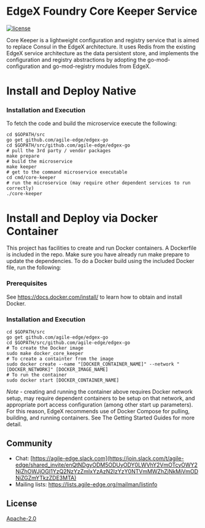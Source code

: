# EdgeX Foundry Core Keeper Service
[![license](https://img.shields.io/badge/license-Apache%20v2.0-blue.svg)](LICENSE)

Core Keeper is a lightweight configuration and registry service that is aimed to replace Consul in the EdgeX architecture. It uses Redis from the existing EdgeX service architecture as the data persistent store, and implements the configuration and registry abstractions by adopting the go-mod-configuration and go-mod-registry modules from EdgeX.

# Install and Deploy Native #

### Installation and Execution ###
To fetch the code and build the microservice execute the following:

```
cd $GOPATH/src
go get github.com/agile-edge/edgex-go
cd $GOPATH/src/github.com/agile-edge/edgex-go
# pull the 3rd party / vendor packages
make prepare
# build the microservice
make keeper
# get to the command microservice executable
cd cmd/core-keeper
# run the microservice (may require other dependent services to run correctly)
./core-keeper
```

# Install and Deploy via Docker Container #
This project has facilities to create and run Docker containers.  A Dockerfile is included in the repo. Make sure you have already run make prepare to update the dependencies. To do a Docker build using the included Docker file, run the following:

### Prerequisites ###
See https://docs.docker.com/install/ to learn how to obtain and install Docker.

### Installation and Execution ###

```
cd $GOPATH/src
go get github.com/agile-edge/edgex-go
cd $GOPATH/src/github.com/agile-edge/edgex-go
# To create the Docker image
sudo make docker_core_keeper
# To create a containter from the image
sudo docker create --name "[DOCKER_CONTAINER_NAME]" --network "[DOCKER_NETWORK]" [DOCKER_IMAGE_NAME]
# To run the container
sudo docker start [DOCKER_CONTAINER_NAME]
```

*Note* - creating and running the container above requires Docker network setup, may require dependent containers to be setup on that network, and appropriate port access configuration (among other start up parameters).  For this reason, EdgeX recommends use of Docker Compose for pulling, building, and running containers.  See The Getting Started Guides for more detail.


## Community
- Chat: [https://agile-edge.slack.com](https://join.slack.com/t/agile-edge/shared_invite/enQtNDgyODM5ODUyODY0LWVhY2VmOTcyOWY2NjZhOWJjOGI1YzQ2NzYzZmIxYzAzN2IzYzY0NTVmMWZhZjNkMjVmODNiZGZmYTkzZDE3MTA)
- Mailing lists: https://lists.agile-edge.org/mailman/listinfo

## License
[Apache-2.0](LICENSE)